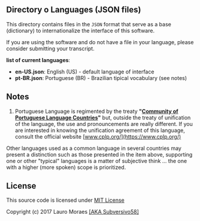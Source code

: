## Directory o Languages (JSON files)

This directory contains files in the `JSON` format that serve as a base (dictionary) to internationalize the interface of this software.

If you are using the software and do not have a file in your language, please consider submitting your transcript.

**list of current languages**:

* **en-US.json**: English (US) - default language of interface
* **pt-BR.json**: Portuguese (BR) - Brazilian tipical vocabulary (see notes)


## Notes

1. Portuguese Language is regimented by the treaty **"[Community of Portuguese Language Countries](https://en.wikipedia.org/wiki/Community_of_Portuguese_Language_Countries)"** but, outside the treaty of unification of the language, the use and pronouncements are really different. If you are interested in knowing the unification agreement of this language, consult the official website [www.cplp.org/](https://www.cplp.org/)

Other languages used as a common language in several countries may present a distinction such as those presented in the item above, supporting one or other "typical" languages is a matter of subjective think ... the one with a higher (more spoken) scope is prioritized.


## License

This source code is licensed under [MIT License](https://github.com/subversivo58/subversivo58.github.io/blob/master/LICENSE)

Copyright (c) 2017 Lauro Moraes [[AKA Subversivo58]](https://github.com/subversivo58)
